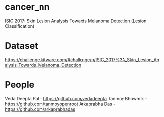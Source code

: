# cancer_nn
ISIC 2017: Skin Lesion Analysis Towards Melanoma Detection (Lesion Classification)

# Dataset
https://challenge.kitware.com/#challenge/n/ISIC_2017%3A_Skin_Lesion_Analysis_Towards_Melanoma_Detection

# People
Veda Deepta Pal - https://github.com/vedadeepta
Tanmoy Bhowmik - https://github.com/tanmoyopenroot
Arkaprabha Das - https://github.com/arkaprabhadas
